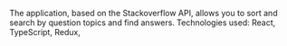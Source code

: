 The application, based on the Stackoverflow API, allows you to sort and search by question topics and find answers.
Technologies used: React, TypeScript, Redux,
